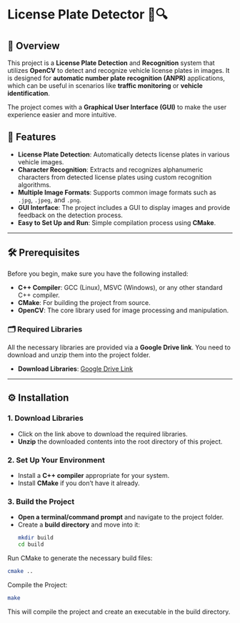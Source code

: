 # License Plate Detector 🚗🔍

## 📖 Overview

This project is a **License Plate Detection** and **Recognition** system that utilizes **OpenCV** to detect and recognize vehicle license plates in images. It is designed for **automatic number plate recognition (ANPR)** applications, which can be useful in scenarios like **traffic monitoring** or **vehicle identification**.

The project comes with a **Graphical User Interface (GUI)** to make the user experience easier and more intuitive.

## 🎯 Features

- **License Plate Detection**: Automatically detects license plates in various vehicle images.
- **Character Recognition**: Extracts and recognizes alphanumeric characters from detected license plates using custom recognition algorithms.
- **Multiple Image Formats**: Supports common image formats such as `.jpg`, `.jpeg`, and `.png`.
- **GUI Interface**: The project includes a GUI to display images and provide feedback on the detection process.
- **Easy to Set Up and Run**: Simple compilation process using **CMake**.

---

## 🛠️ Prerequisites

Before you begin, make sure you have the following installed:

- **C++ Compiler**: GCC (Linux), MSVC (Windows), or any other standard C++ compiler.
- **CMake**: For building the project from source.
- **OpenCV**: The core library used for image processing and manipulation.

### 🗂️ Required Libraries

All the necessary libraries are provided via a **Google Drive link**. You need to download and unzip them into the project folder.

- **Download Libraries**: [Google Drive Link](https://drive.google.com/drive/folders/1s5Qu4zuSXiyUdxlkJr-_1Ar1KTuXOsP5?usp=sharing)

---

## ⚙️ Installation

### 1. **Download Libraries**
- Click on the link above to download the required libraries.
- **Unzip** the downloaded contents into the root directory of this project.

### 2. **Set Up Your Environment**
- Install a **C++ compiler** appropriate for your system.
- Install **CMake** if you don’t have it already.

### 3. **Build the Project**
- **Open a terminal/command prompt** and navigate to the project folder.
- Create a **build directory** and move into it:
  ```bash
  mkdir build
  cd build
  ```
Run CMake to generate the necessary build files:

  ```bash
  cmake ..
  ```

Compile the Project:

  ```bash
  make
  ```
This will compile the project and create an executable in the build directory.
